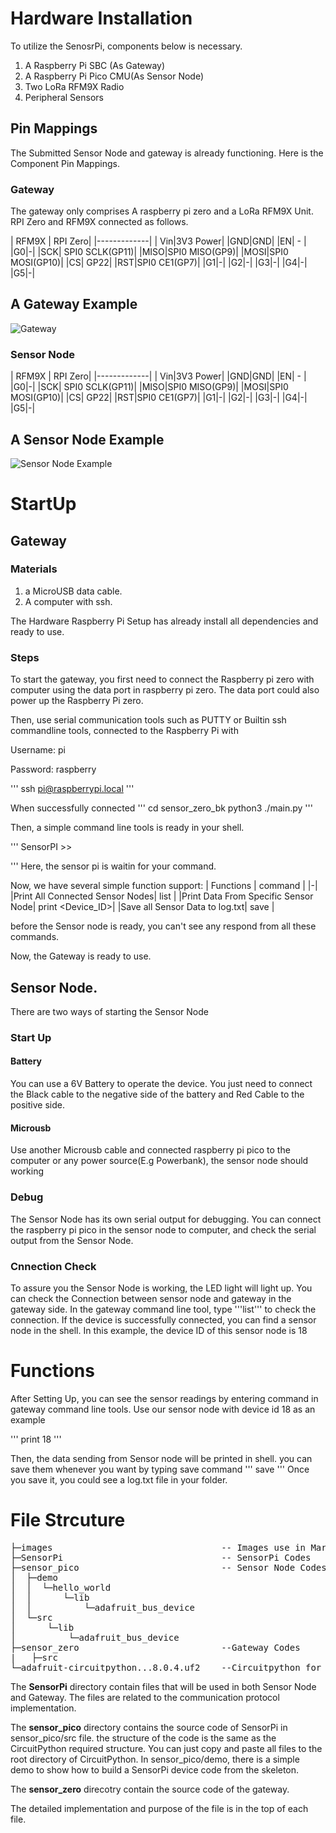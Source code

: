 
Hardware Installation
===

To utilize the SenosrPi, components below is necessary.

1. A Raspberry Pi SBC (As Gateway)
2. A Raspberry Pi Pico CMU(As Sensor Node)
3. Two LoRa RFM9X Radio
4. Peripheral Sensors


## Pin Mappings
The Submitted Sensor Node and gateway is already functioning. Here is the Component Pin Mappings.

### Gateway
The gateway only comprises A raspberry pi zero and a LoRa RFM9X Unit. RPI Zero and RFM9X connected as follows.

| RFM9X | RPI Zero| 
|-------------|
| Vin|3V3 Power| 
|GND|GND|
|EN| - |
|G0|-|
|SCK| SPI0 SCLK(GP11)|
|MISO|SPI0 MISO(GP9)|
|MOSI|SPI0 MOSI(GP10)|
|CS| GP22| 
|RST|SPI0 CE1(GP7)|
|G1|-|
|G2|-|
|G3|-|
|G4|-|
|G5|-|

## A Gateway Example
![Gateway](images/Sensor_zero.jpg)


### Sensor Node

| RFM9X | RPI Zero| 
|-------------|
| Vin|3V3 Power| 
|GND|GND|
|EN| - |
|G0|-|
|SCK| SPI0 SCLK(GP11)|
|MISO|SPI0 MISO(GP9)|
|MOSI|SPI0 MOSI(GP10)|
|CS| GP22| 
|RST|SPI0 CE1(GP7)|
|G1|-|
|G2|-|
|G3|-|
|G4|-|
|G5|-|

## A Sensor Node Example 
![Sensor Node Example](images/sensor_py.jpg)




StartUp
===
## Gateway 

### Materials
1. a MicroUSB data cable.
2. A computer with ssh.

The Hardware Raspberry Pi Setup has already install all dependencies and ready to use.

### Steps
To start the gateway, you first need to connect the Raspberry pi zero with computer using the data port in raspberry pi zero. The data port could also power up the Raspberry Pi zero.

Then, use serial communication tools such as PUTTY or Builtin ssh commandline tools, connected to the Raspberry Pi with

Username: pi

Password: raspberry

''' ssh pi@raspberrypi.local '''


When successfully connected
'''
cd sensor_zero_bk
python3 ./main.py
'''

Then, a simple command line tools is ready in your shell.

'''
SensorPI >> 

'''
Here, the sensor pi is waitin for your command.

Now, we have several simple function support:
| Functions | command |
|-| 
|Print All Connected Sensor Nodes| list |
|Print Data From Specific Sensor Node| print <Device_ID>|
|Save all Sensor Data to log.txt| save |

before the Sensor node is ready, you can't see any respond from all these commands.

Now, the Gateway is ready to use.

## Sensor Node.
There are two ways of starting the Sensor Node

### Start Up 
#### Battery
You can use a 6V Battery to operate the device.
You just need to connect the Black cable to the negative side of the battery and Red Cable to the positive side.

#### Microusb
 Use another Microusb cable and connected raspberry pi pico to the computer or any power source(E.g Powerbank), the sensor node should working


### Debug
 The Sensor Node has its own serial output for debugging. You can connect the raspberry pi pico in the sensor node to computer, and check the serial output from the Sensor Node.


### Cnnection Check
To assure you the Sensor Node is working, the LED light will light up. You can check the Connection between sensor node and gateway in the gateway side. In the gateway command line tool, type '''list''' to check the connection. If the device is successfully connected, you can find a sensor node in the shell. In this example, the device ID of this sensor node is 18







Functions
===

After Setting Up, you can see the sensor readings by entering command in gateway command line tools. Use our sensor node with device id 18 as an example

'''
print 18
'''

Then, the data sending from Sensor node will be printed in shell. you can save them whenever you want by typing save command
'''
save
'''
Once you save it, you could see a log.txt file in your folder.





File Strcuture
==
<pre>
├─images                                -- Images use in Mardown file.
├─SensorPi                              -- SensorPi Codes
├─sensor_pico                           -- Sensor Node Codes
│  ├─demo
│  │  └─hello_world
│  │      └─lib
│  │          └─adafruit_bus_device
│  └─src    
│      └─lib
│          └─adafruit_bus_device    
├─sensor_zero                           --Gateway Codes
|   ├─src 
└─adafruit-circuitpython...8.0.4.uf2    --Circuitpython for Pico
</pre>

The **SensorPi** directory contain files that will be used in both Sensor Node and Gateway. The files are related to the communication protocol implementation.

The **sensor_pico** directory contains the source code of SensorPi in sensor_pico/src file. the structure of the code is the same as the CircuitPython required structure. You can just copy and paste all files to the root directory of CircuitPython. In sensor_pico/demo, there is a simple demo to show how to build a SensorPi device code from the skeleton.

The **sensor_zero** direcotry contain the source code of the gateway.

The detailed implementation and purpose of the file is in the top of each file. 